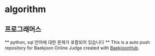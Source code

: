 # algorithm
## 프로그래머스
** python, sql 언어에 대한 문제가 포함되어 있습니다 **
This is a auto push repository for Baekjoon Online Judge created with [BaekjoonHub](https://github.com/BaekjoonHub/BaekjoonHub).
